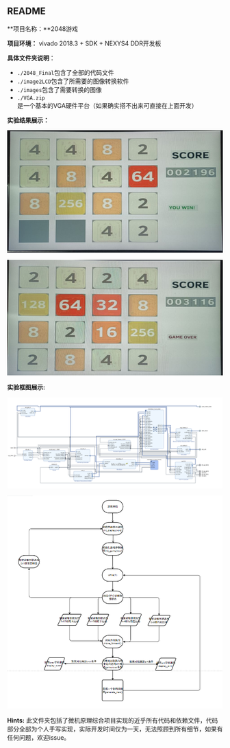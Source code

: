 ## README

**项目名称：**2048游戏

**项目环境：** vivado 2018.3 + SDK + NEXYS4 DDR开发板

**具体文件夹说明**：

- `./2048_Final`包含了全部的代码文件
- `./image2LCD`包含了所需要的图像转换软件
- `./images`包含了需要转换的图像
- `./VGA.zip`是一个基本的VGA硬件平台（如果确实搭不出来可直接在上面开发）

**实验结果展示：**

![](./img/win.jpg)

![](./img/gameover.jpg)

**实验框图展示:**

![](./img/plot.png)

![](./img/diag.png)

**Hints:** 此文件夹包括了微机原理综合项目实现的近乎所有代码和依赖文件，代码部分全部为个人手写实现，实际开发时间仅为一天，无法照顾到所有细节，如果有任何问题，欢迎issue。

